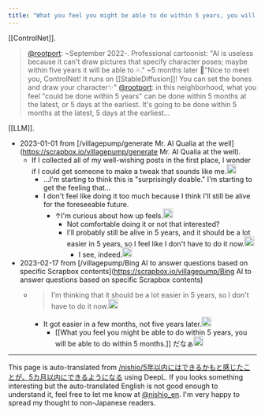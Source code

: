 ```yaml
---
title: "What you feel you might be able to do within 5 years, you will be able to do within 5 months."
---
```


[[ControlNet]].
> [@rootport](https://twitter.com/rootport/status/1625695821021970432?s=20): ~September 2022-.
> Professional cartoonist: "AI is useless because it can't draw pictures that specify character poses; maybe within five years it will be able to 💦."
> ~5 months later
> 🤖"Nice to meet you, ControlNet! It runs on [[StableDiffusion]]! You can set the bones and draw your character✨"
> [@rootport](https://twitter.com/rootport/status/1625696090745077760?s=20): in this neighborhood, what you feel "could be done within 5 years" can be done within 5 months at the latest, or 5 days at the earliest. It's going to be done within 5 months at the latest, 5 days at the earliest...

[[LLM]].
- 2023-01-01 from [/villagepump/generate Mr. AI Qualia at the well](https://scrapbox.io/villagepump/generate Mr. AI Qualia at the well).
    - If I collected all of my well-wishing posts in the first place, I wonder if I could get someone to make a tweak that sounds like me.<img src='https://scrapbox.io/api/pages/villagepump/nishio/icon' alt='/villagepump/nishio.icon' height="19.5"/>
        - ...I'm starting to think this is "surprisingly doable." I'm starting to get the feeling that...
        - I don't feel like doing it too much because I think I'll still be alive for the foreseeable future.
            - ↑I'm curious about how up feels.<img src='https://scrapbox.io/api/pages/villagepump/blu3mo/icon' alt='/villagepump/blu3mo.icon' height="19.5"/>
                - Not comfortable doing it or not that interested?
                - I'll probably still be alive in 5 years, and it should be a lot easier in 5 years, so I feel like I don't have to do it now.<img src='https://scrapbox.io/api/pages/villagepump/nishio/icon' alt='/villagepump/nishio.icon' height="19.5"/>
                    - I see, indeed.<img src='https://scrapbox.io/api/pages/villagepump/blu3mo/icon' alt='/villagepump/blu3mo.icon' height="19.5"/>
- 2023-02-17 from [/villagepump/Bing AI to answer questions based on specific Scrapbox contents](https://scrapbox.io/villagepump/Bing AI to answer questions based on specific Scrapbox contents)
    - > I'm thinking that it should be a lot easier in 5 years, so I don't have to do it now.<img src='https://scrapbox.io/api/pages/villagepump/nishio/icon' alt='/villagepump/nishio.icon' height="19.5"/>
        - It got easier in a few months, not five years later.<img src='https://scrapbox.io/api/pages/villagepump/blu3mo/icon' alt='/villagepump/blu3mo.icon' height="19.5"/>
            - [[What you feel you might be able to do within 5 years, you will be able to do within 5 months.]] だなぁ<img src='https://scrapbox.io/api/pages/villagepump/nishio/icon' alt='/villagepump/nishio.icon' height="19.5"/>

---
This page is auto-translated from [/nishio/5年以内にはできるかもと感じたことが、5カ月以内にできるようになる](https://scrapbox.io/nishio/5年以内にはできるかもと感じたことが、5カ月以内にできるようになる) using DeepL. If you looks something interesting but the auto-translated English is not good enough to understand it, feel free to let me know at [@nishio_en](https://twitter.com/nishio_en). I'm very happy to spread my thought to non-Japanese readers.